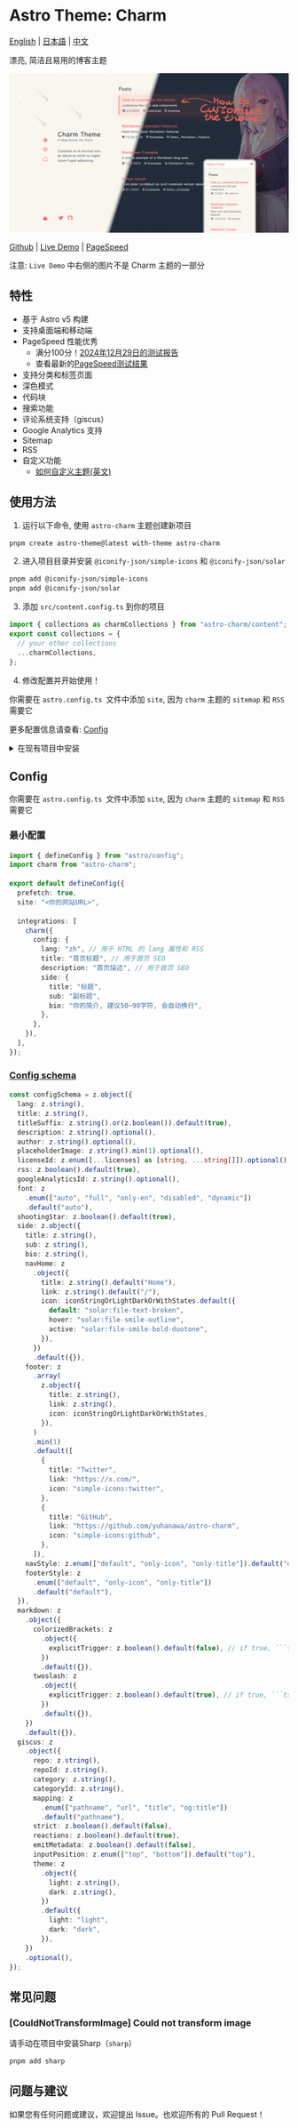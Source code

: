 # Astro Theme: Charm

[English](./README.md) | [日本語](./README-ja.md) | [中文](./README-zh-cn.md)


漂亮, 简洁且易用的博客主题

![Preview of Live Demo](docs/Charm-Theme-Preview-20250211.png "Charm-Theme-Preview-20250211")

[Github](https://github.com/yuhanawa/astro-charm) | [Live Demo](https://astro-charm.vercel.app/) | [PageSpeed](https://pagespeed.web.dev/analysis?url=https%3A%2F%2Fastro-charm.vercel.app%2F)

注意: `Live Demo` 中右侧的图片不是 Charm 主题的一部分

## 特性

- 基于 Astro v5 构建
- 支持桌面端和移动端
- PageSpeed 性能优秀
  - 满分100分！[2024年12月29日的测试报告](https://pagespeed.web.dev/analysis/https-astro-charm-vercel-app/g1cxq98foh)
  - 查看最新的[PageSpeed测试结果](https://pagespeed.web.dev/analysis?url=https%3A%2F%2Fastro-charm.vercel.app%2F)
- 支持分类和标签页面
- 深色模式
- 代码块
- 搜索功能
- 评论系统支持（giscus）
- Google Analytics 支持
- Sitemap
- RSS
- 自定义功能
  - [如何自定义主题(英文)](https://astro-charm.vercel.app/posts/custom)

## 使用方法

1. 运行以下命令, 使用 `astro-charm` 主题创建新项目

```bash
pnpm create astro-theme@latest with-theme astro-charm
```

2. 进入项目目录并安装 `@iconify-json/simple-icons` 和 `@iconify-json/solar`

```bash
pnpm add @iconify-json/simple-icons
pnpm add @iconify-json/solar
```

3. 添加 `src/content.config.ts` 到你的项目

```ts
import { collections as charmCollections } from "astro-charm/content";
export const collections = {
  // your other collections
  ...charmCollections,
};
```

4. 修改配置并开始使用！

你需要在 `astro.config.ts `文件中添加 `site`, 因为 `charm` 主题的 `sitemap` 和 `RSS` 需要它

更多配置信息请查看: [Config](#config)

<details>
  <summary>在现有项目中安装</summary>

1. 在你的项目中安装 `astro-charm`, `@iconify-json/simple-icons` 和 `@iconify-json/solar`:

```bash
pnpm astro add astro-charm
pnpm add @iconify-json/simple-icons
pnpm add @iconify-json/solar
```

2. 修改 `src/content.config.ts` 文件:

```ts
import { collections as charmCollections } from "astro-charm/content";
export const collections = {
  // your other collections
  ...charmCollections,
};
```

3. 修改 `astro.config.ts` 文件, 你可以使用以下命令进行修改:

```bash
pnpm create astro-theme@latest init astro-charm
```

或者手动修改:

```ts
import { defineConfig } from "astro/config";
import charm from "astro-charm";

export default defineConfig({
  prefetch: true,
  site: "<你的网站URL>",

  integrations: [
    charm({
      config: {
        lang: "zh", // 用于 HTML 的 lang 属性和 RSS
        title: "首页标题", // 用于首页 SEO
        description: "首页描述", // 用于首页 SEO
        side: {
          title: "标题",
          sub: "副标题",
          bio: "你的简介, 建议50~90字符, 会自动换行",
        },
        // more config
      },
    }),
  ],
});
```

</details>

## Config

你需要在 `astro.config.ts `文件中添加 `site`, 因为 `charm` 主题的 `sitemap` 和 `RSS` 需要它

### 最小配置

```ts
import { defineConfig } from "astro/config";
import charm from "astro-charm";

export default defineConfig({
  prefetch: true,
  site: "<你的网站URL>",

  integrations: [
    charm({
      config: {
        lang: "zh", // 用于 HTML 的 lang 属性和 RSS
        title: "首页标题", // 用于首页 SEO
        description: "首页描述", // 用于首页 SEO
        side: {
          title: "标题",
          sub: "副标题",
          bio: "你的简介, 建议50~90字符, 会自动换行",
        },
      },
    }),
  ],
});
```

### [Config schema](https://github.com/Yuhanawa/astro-charm/blob/main/package/index.ts#L59-L152)

```ts
const configSchema = z.object({
  lang: z.string(),
  title: z.string(),
  titleSuffix: z.string().or(z.boolean()).default(true),
  description: z.string().optional(),
  author: z.string().optional(),
  placeholderImage: z.string().min(1).optional(),
  licenseId: z.enum([...licenses] as [string, ...string[]]).optional(),
  rss: z.boolean().default(true),
  googleAnalyticsId: z.string().optional(),
  font: z
    .enum(["auto", "full", "only-en", "disabled", "dynamic"])
    .default("auto"),
  shootingStar: z.boolean().default(true),
  side: z.object({
    title: z.string(),
    sub: z.string(),
    bio: z.string(),
    navHome: z
      .object({
        title: z.string().default("Home"),
        link: z.string().default("/"),
        icon: iconStringOrLightDarkOrWithStates.default({
          default: "solar:file-text-broken",
          hover: "solar:file-smile-outline",
          active: "solar:file-smile-bold-duotone",
        }),
      })
      .default({}),
    footer: z
      .array(
        z.object({
          title: z.string(),
          link: z.string(),
          icon: iconStringOrLightDarkOrWithStates,
        }),
      )
      .min(1)
      .default([
        {
          title: "Twitter",
          link: "https://x.com/",
          icon: "simple-icons:twitter",
        },
        {
          title: "GitHub",
          link: "https://github.com/yuhanawa/astro-charm",
          icon: "simple-icons:github",
        },
      ]),
    navStyle: z.enum(["default", "only-icon", "only-title"]).default("default"),
    footerStyle: z
      .enum(["default", "only-icon", "only-title"])
      .default("default"),
  }),
  markdown: z
    .object({
      colorizedBrackets: z
        .object({
          explicitTrigger: z.boolean().default(false), // if true, ```ts colorize-brackets
        })
        .default({}),
      twoslash: z
        .object({
          explicitTrigger: z.boolean().default(true), // if true, ```ts twoslash
        })
        .default({}),
    })
    .default({}),
  giscus: z
    .object({
      repo: z.string(),
      repoId: z.string(),
      category: z.string(),
      categoryId: z.string(),
      mapping: z
        .enum(["pathname", "url", "title", "og:title"])
        .default("pathname"),
      strict: z.boolean().default(false),
      reactions: z.boolean().default(true),
      emitMetadata: z.boolean().default(false),
      inputPosition: z.enum(["top", "bottom"]).default("top"),
      theme: z
        .object({
          light: z.string(),
          dark: z.string(),
        })
        .default({
          light: "light",
          dark: "dark",
        }),
    })
    .optional(),
});
```

## 常见问题

### [CouldNotTransformImage] Could not transform image

请手动在项目中安装Sharp（`sharp`）

```bash
pnpm add sharp
```

## 问题与建议

如果您有任何问题或建议，欢迎提出 Issue。也欢迎所有的 Pull Request！
